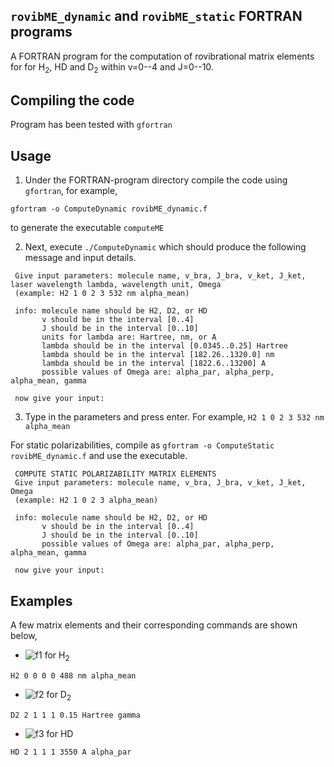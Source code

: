 `rovibME_dynamic` and `rovibME_static` FORTRAN programs
-----------------------------
A FORTRAN program for the computation of rovibrational matrix elements for for H<sub>2</sub>, HD and D<sub>2</sub> within v=0--4 and J=0--10.

Compiling the code
-----------------------------
Program has been tested with `gfortran`

Usage
-----------------------------
1. Under the FORTRAN-program directory compile the code using `gfortran`, for example,

```
gfortram -o ComputeDynamic rovibME_dynamic.f
```

to generate the executable `computeME`

2. Next, execute `./ComputeDynamic` which should produce the following message and input details.


```
 Give input parameters: molecule name, v_bra, J_bra, v_ket, J_ket, laser wavelength lambda, wavelength unit, Omega
 (example: H2 1 0 2 3 532 nm alpha_mean)

 info: molecule name should be H2, D2, or HD
       v should be in the interval [0..4]
       J should be in the interval [0..10]
       units for lambda are: Hartree, nm, or A
       lambda should be in the interval [0.0345..0.25] Hartree
       lambda should be in the interval [182.26..1320.0] nm
       lambda should be in the interval [1822.6..13200] A
       possible values of Omega are: alpha_par, alpha_perp, alpha_mean, gamma

 now give your input:
```

3. Type in the parameters and press enter. For example,
 `H2 1 0 2 3 532 nm alpha_mean`

For static polarizabilities, compile as `gfortram -o ComputeStatic rovibME_dynamic.f` and use the executable.

```
 COMPUTE STATIC POLARIZABILITY MATRIX ELEMENTS
 Give input parameters: molecule name, v_bra, J_bra, v_ket, J_ket, Omega
 (example: H2 1 0 2 3 alpha_mean)

 info: molecule name should be H2, D2, or HD
       v should be in the interval [0..4]
       J should be in the interval [0..10]
       possible values of Omega are: alpha_par, alpha_perp, alpha_mean, gamma

 now give your input:
 ```
 

**Examples**
---

A few matrix elements and their corresponding commands are shown below,

- ![f1] for H<sub>2</sub> 
 
```H2 0 0 0 0 488 nm alpha_mean``` 


- ![f2] for D<sub>2</sub>

```D2 2 1 1 1 0.15 Hartree gamma ``` 


- ![f3] for HD

```HD 2 1 1 1 3550 A alpha_par ``` 
 
[f1]: http://chart.apis.google.com/chart?cht=tx&chl=\langle\psi_{v=0,J=0}|\bar{\alpha}|\psi_{v=0,J=0}\rangle
[f2]: http://chart.apis.google.com/chart?cht=tx&chl=\langle\psi_{v=2,J=1}|\gamma|\psi_{v=1,J=1}\rangle
[f3]: http://chart.apis.google.com/chart?cht=tx&chl=\langle\psi_{v=2,J=1}|\alpha_{\parallel}|\psi_{v=1,J=1}\rangle
